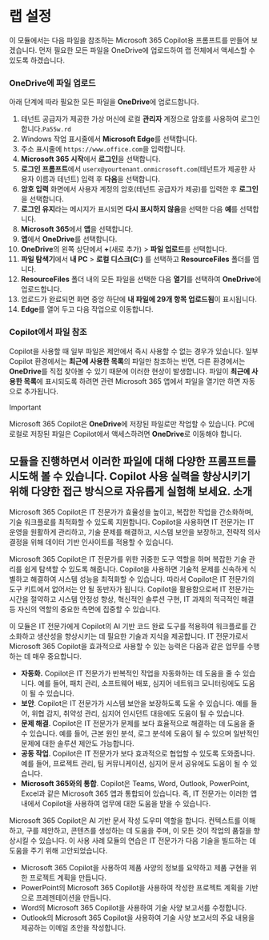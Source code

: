 # 랩 설정

이 모듈에서는 다음 파일을 참조하는 Microsoft 365 Copilot용 프롬프트를 만들어 보겠습니다. 먼저 필요한 모든 파일을 OneDrive에 업로드하여 랩 전체에서 액세스할 수 있도록 하겠습니다.


### OneDrive에 파일 업로드

아래 단계에 따라 필요한 모든 파일을 **OneDrive**에 업로드합니다.

1. 테넌트 공급자가 제공한 가상 머신에 로컬 **관리자** 계정으로 암호를 사용하여 로그인합니다.`Pa55w.rd`
2. Windows 작업 표시줄에서 **Microsoft Edge**를 선택합니다.
3. 주소 표시줄에 `https://www.office.com`을 입력합니다.
4. **Microsoft 365 시작**에서 **로그인**을 선택합니다.
5. **로그인 프롬프트**에서 `userx@yourtenant.onmicrosoft.com`(테넌트가 제공한 사용자 이름과 테넌트) 입력 후 **다음**을 선택합니다.
6. **암호 입력** 화면에서 사용자 계정의 암호(테넌트 공급자가 제공)를 입력한 후 **로그인**을 선택합니다.
7. **로그인 유지**라는 메시지가 표시되면 **다시 표시하지 않음**을 선택한 다음 **예**를 선택합니다.
8. **Microsoft 365**에서 **앱**을 선택합니다.
9. **앱**에서 **OneDrive**를 선택합니다.
10. **OneDrive**의 왼쪽 상단에서 **+**(새로 추가) > **파일 업로드**를 선택합니다.
11. **파일 탐색기**에서 **내 PC** > **로컬 디스크(C:)** 를 선택하고 **ResourceFiles** 폴더를 엽니다.
12. **ResourceFiles** 폴더 내의 모든 파일을 선택한 다음 **열기**를 선택하여 **OneDrive**에 업로드합니다.
13. 업로드가 완료되면 화면 중앙 하단에 **내 파일에 29개 항목 업로드됨**이 표시됩니다.
14. **Edge**를 열어 두고 다음 작업으로 이동합니다.

### Copilot에서 파일 참조

Copilot을 사용할 때 일부 파일은 제안에서 즉시 사용할 수 없는 경우가 있습니다. 일부 Copilot 환경에서는 **최근에 사용한 목록**의 파일만 참조하는 반면, 다른 환경에서는 **OneDrive**를 직접 찾아볼 수 있기 때문에 이러한 현상이 발생합니다. 파일이 **최근에 사용한 목록**에 표시되도록 하려면 관련 Microsoft 365 앱에서 파일을 열기만 하면 자동으로 추가됩니다.

> [!IMPORTANT]
> Microsoft 365 Copilot은 **OneDrive**에 저장된 파일로만 작업할 수 있습니다. PC에 로컬로 저장된 파일은 Copilot에서 액세스하려면 **OneDrive**로 이동해야 합니다.

모듈을 진행하면서 이러한 파일에 대해 다양한 프롬프트를 시도해 볼 수 있습니다. Copilot 사용 실력을 향상시키기 위해 다양한 접근 방식으로 자유롭게 실험해 보세요.
소개
---
Microsoft 365 Copilot은 IT 전문가가 효율성을 높이고, 복잡한 작업을 간소화하며, 기술 워크플로를 최적화할 수 있도록 지원합니다. Copilot을 사용하면 IT 전문가는 IT 운영을 원활하게 관리하고, 기술 문제를 해결하고, 시스템 보안을 보장하고, 전략적 의사 결정을 위해 데이터 기반 인사이트를 적용할 수 있습니다.

Microsoft 365 Copilot은 IT 전문가를 위한 귀중한 도구 역할을 하며 복잡한 기술 관리를 쉽게 탐색할 수 있도록 해줍니다. Copilot을 사용하면 기술적 문제를 신속하게 식별하고 해결하여 시스템 성능을 최적화할 수 있습니다. 따라서 Copilot은 IT 전문가의 도구 키트에서 없어서는 안 될 동반자가 됩니다. Copilot을 활용함으로써 IT 전문가는 시간을 절약하고 시스템 안정성 향상, 혁신적인 솔루션 구현, IT 과제의 적극적인 해결 등 자신의 역할의 중요한 측면에 집중할 수 있습니다.

이 모듈은 IT 전문가에게 Copilot의 AI 기반 코드 완료 도구를 적용하여 워크플로를 간소화하고 생산성을 향상시키는 데 필요한 기술과 지식을 제공합니다. IT 전문가로서 Microsoft 365 Copilot을 효과적으로 사용할 수 있는 능력은 다음과 같은 업무를 수행하는 데 매우 중요합니다.

 -  **자동화.** Copilot은 IT 전문가가 반복적인 작업을 자동화하는 데 도움을 줄 수 있습니다. 예를 들어, 패치 관리, 소프트웨어 배포, 심지어 네트워크 모니터링에도 도움이 될 수 있습니다.
 -  **보안**. Copilot은 IT 전문가가 시스템 보안을 보장하도록 도울 수 있습니다. 예를 들어, 위협 감지, 취약성 관리, 심지어 인시던트 대응에도 도움이 될 수 있습니다.
 -  **문제 해결**. Copilot은 IT 전문가가 문제를 보다 효율적으로 해결하는 데 도움을 줄 수 있습니다. 예를 들어, 근본 원인 분석, 로그 분석에 도움이 될 수 있으며 일반적인 문제에 대한 솔루션 제안도 가능합니다.
 -  **공동 작업**. Copilot은 IT 전문가가 보다 효과적으로 협업할 수 있도록 도와줍니다. 예를 들어, 프로젝트 관리, 팀 커뮤니케이션, 심지어 문서 공유에도 도움이 될 수 있습니다.
 -  **Microsoft 365와의 통합**. Copilot은 Teams, Word, Outlook, PowerPoint, Excel과 같은 Microsoft 365 앱과 통합되어 있습니다. 즉, IT 전문가는 이러한 앱 내에서 Copilot을 사용하여 업무에 대한 도움을 받을 수 있습니다.

Microsoft 365 Copilot은 AI 기반 문서 작성 도우미 역할을 합니다. 컨텍스트를 이해하고, 구를 제안하고, 콘텐츠를 생성하는 데 도움을 주며, 이 모든 것이 작업의 품질을 향상시킬 수 있습니다. 이 사용 사례 모듈의 연습은 IT 전문가가 다음 기술을 빌드하는 데 도움을 주기 위해 고안되었습니다.

 -  Microsoft 365 Copilot을 사용하여 제품 사양의 정보를 요약하고 제품 구현을 위한 프로젝트 계획을 만듭니다.
 -  PowerPoint의 Microsoft 365 Copilot을 사용하여 작성한 프로젝트 계획을 기반으로 프레젠테이션을 만듭니다.
 -  Word의 Microsoft 365 Copilot을 사용하여 기술 사양 보고서를 수정합니다.
 -  Outlook의 Microsoft 365 Copilot을 사용하여 기술 사양 보고서의 주요 내용을 제공하는 이메일 초안을 작성합니다.
